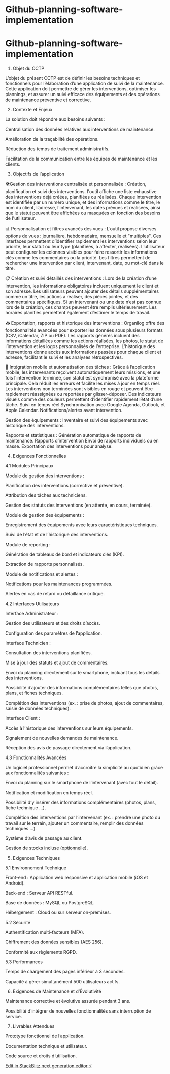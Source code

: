 # Github-planning-software-implementation
# Github-planning-software-implementation

1. Objet du CCTP

L’objet du présent CCTP est de définir les besoins techniques et fonctionnels pour l’élaboration d’une application de suivi de la maintenance. Cette application doit permettre de gérer les interventions, optimiser les plannings, et assurer un suivi efficace des équipements et des opérations de maintenance préventive et corrective.

2. Contexte et Enjeux

La solution doit répondre aux besoins suivants :

Centralisation des données relatives aux interventions de maintenance.

Amélioration de la traçabilité des opérations.

Réduction des temps de traitement administratifs.

Facilitation de la communication entre les équipes de maintenance et les clients.

3. Objectifs de l’application

🛠️Gestion des interventions centralisée et personnalisée : Création, planification et suivi des interventions. l'outil affiche une liste exhaustive des interventions déjà créées, planifiées ou réalisées. Chaque intervention est identifiée par un numéro unique, et des informations comme le titre, le nom du client, l’adresse, l’intervenant, les dates prévues et réalisées, ainsi que le statut peuvent être affichées ou masquées en fonction des besoins de l'utilisateur.

📊 Personnalisation et filtres avancés des vues :
L’outil propose diverses options de vues : journalière, hebdomadaire, mensuelle et "multiples". Ces interfaces permettent d’identifier rapidement les interventions selon leur priorité, leur statut ou leur type (planifiées, à affecter, réalisées). L’utilisateur peut configurer les colonnes visibles pour faire ressortir les informations clés comme les commentaires ou la priorité. Les filtres permettent de rechercher une intervention par client, intervenant, date, ou mot-clé dans le titre.

📋 Création et suivi détaillés des interventions :
Lors de la création d’une intervention, les informations obligatoires incluent uniquement le client et son adresse. Les utilisateurs peuvent ajouter des détails supplémentaires comme un titre, les actions à réaliser, des pièces jointes, et des commentaires spécifiques. Si un intervenant ou une date n’est pas connue lors de la création, ces champs peuvent être remplis ultérieurement. Les horaires planifiés permettent également d’estimer le temps de travail.

📥 Exportation, rapports et historique des interventions :
Organilog offre des fonctionnalités avancées pour exporter les données sous plusieurs formats (CSV, iCalendar, ZIP ou PDF). Les rapports générés incluent des informations détaillées comme les actions réalisées, les photos, le statut de l’intervention et les logos personnalisés de l’entreprise. L’historique des interventions donne accès aux informations passées pour chaque client et adresse, facilitant le suivi et les analyses rétrospectives.

📱 Intégration mobile et automatisation des tâches :
Grâce à l’application mobile, les intervenants reçoivent automatiquement leurs missions, et une fois l’intervention terminée, son statut est synchronisé avec la plateforme principale. Cela réduit les erreurs et facilite les mises à jour en temps réel. Les interventions non terminées sont visibles en rouge et peuvent être rapidement réassignées ou reportées par glisser-déposer. Des indicateurs visuels comme des couleurs permettent d’identifier rapidement l’état d’une tâche.
Suivi en temps réel
Synchronisation avec Google Agenda, Outlook, et Apple Calendar.
Notifications/alertes avant intervention.

Gestion des équipements : Inventaire et suivi des équipements avec historique des interventions.

Rapports et statistiques : Génération automatique de rapports de maintenance.
Rapports d’intervention
Envoi de rapports individuels ou en masse.
Exportation des interventions pour analyse.

4. Exigences Fonctionnelles

4.1 Modules Principaux

Module de gestion des interventions :

Planification des interventions (corrective et préventive).

Attribution des tâches aux techniciens.

Gestion des statuts des interventions (en attente, en cours, terminée).

Module de gestion des équipements :

Enregistrement des équipements avec leurs caractéristiques techniques.

Suivi de l’état et de l’historique des interventions.

Module de reporting :

Génération de tableaux de bord et indicateurs clés (KPI).

Extraction de rapports personnalisés.

Module de notifications et alertes :

Notifications pour les maintenances programmées.

Alertes en cas de retard ou défaillance critique.

4.2 Interfaces Utilisateurs

Interface Administrateur :

Gestion des utilisateurs et des droits d’accès.

Configuration des paramètres de l’application.

Interface Technicien :

Consultation des interventions planifiées.

Mise à jour des statuts et ajout de commentaires.

Envoi du planning directement sur le smartphone, incluant tous les détails des interventions.

Possibilité d’ajouter des informations complémentaires telles que photos, plans, et fiches techniques.

Complétion des interventions (ex. : prise de photos, ajout de commentaires, saisie de données techniques).

Interface Client :

Accès à l’historique des interventions sur leurs équipements.

Signalement de nouvelles demandes de maintenance.

Réception des avis de passage directement via l’application.

4.3 Fonctionnalités Avancées

Un logiciel professionnel permet d’accroître la simplicité au quotidien grâce aux fonctionnalités suivantes :

Envoi du planning sur le smartphone de l’intervenant (avec tout le détail).

Notification et modification en temps réel.

Possibilité d’y insérer des informations complémentaires (photos, plans, fiche technique ...).

Complétion des interventions par l’intervenant (ex. : prendre une photo du travail sur le terrain, ajouter un commentaire, remplir des données techniques ...).

Système d’avis de passage au client.

Gestion de stocks incluse (optionnelle).

5. Exigences Techniques

5.1 Environnement Technique

Front-end : Application web responsive et application mobile (iOS et Android).

Back-end : Serveur API RESTful.

Base de données : MySQL ou PostgreSQL.

Hébergement : Cloud ou sur serveur on-premises.

5.2 Sécurité

Authentification multi-facteurs (MFA).

Chiffrement des données sensibles (AES 256).

Conformité aux règlements RGPD.

5.3 Performances

Temps de chargement des pages inférieur à 3 secondes.

Capacité à gérer simultanément 500 utilisateurs actifs.

6. Exigences de Maintenance et d’Évolutivité

Maintenance corrective et évolutive assurée pendant 3 ans.

Possibilité d’intégrer de nouvelles fonctionnalités sans interruption de service.

7. Livrables Attendues

Prototype fonctionnel de l’application.

Documentation technique et utilisateur.

Code source et droits d’utilisation.

[Edit in StackBlitz next generation editor ⚡️](https://stackblitz.com/~/github.com/Jplape/Github-planning-software-implementation)